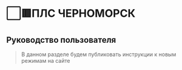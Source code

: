 # ⬜️🟥ПЛС ЧЕРНОМОРСК
## Руководство пользователя
> В данном разделе будем публиковать инструкции к новым режимам на сайте 
